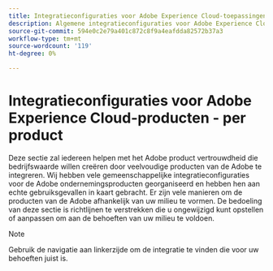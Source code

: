 ```yaml
---
title: Integratieconfiguraties voor Adobe Experience Cloud-toepassingen - per product
description: Algemene integratieconfiguraties voor Adobe Experience Cloud-toepassingen geordend op product.
source-git-commit: 594e0c2e79a401c872c8f9a4eafdda82572b37a3
workflow-type: tm+mt
source-wordcount: '119'
ht-degree: 0%

---
```



# Integratieconfiguraties voor Adobe Experience Cloud-producten - per product

Deze sectie zal iedereen helpen met het Adobe product vertrouwdheid die bedrijfswaarde willen creëren door veelvoudige producten van de Adobe te integreren.  Wij hebben vele gemeenschappelijke integratieconfiguraties voor de Adobe ondernemingsproducten georganiseerd en hebben hen aan echte gebruiksgevallen in kaart gebracht.  Er zijn vele manieren om de producten van de Adobe afhankelijk van uw milieu te vormen.  De bedoeling van deze sectie is richtlijnen te verstrekken die u ongewijzigd kunt opstellen of aanpassen om aan de behoeften van uw milieu te voldoen.

>[!NOTE]
>
>Gebruik de navigatie aan linkerzijde om de integratie te vinden die voor uw behoeften juist is.
